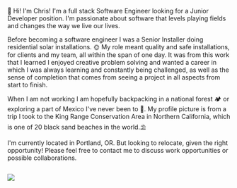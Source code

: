 <!-- ☕Javascript | 📊SQL | 🎨HTML/CSS | 🐍Python | 📩Express.js | 🧪Flask | 🔰Node.js | ⚛Redux.js/React.js | ⚗SQLAlchemy | 💠Sequelize | 🐘Postgresql | 💨Tailwind CSS -->

👋 Hi! I'm Chris! I'm a full stack Software Engineer looking for a Junior Developer position. I'm passionate about software that levels playing fields and changes the way we live our lives.

Before becoming a software engineer I was a Senior Installer doing residential solar installations. 🌞 My role meant quality and safe installations, for clients and my team, all within the span of one day. It was from this work that I learned I enjoyed creative problem solving and wanted a career in which I was always learning and constantly being challenged, as well as the sense of completion that comes from seeing a project in all aspects from start to finish.

When I am not working I am hopefully backpacking in a national forest 🏕 or exploring a part of Mexico I've never been to 🌵. My profile picture is from a trip I took to the King Range Conservation Area in Northern California, which is one of 20 black sand beaches in the world.⛱

I'm currently located in Portland, OR. But looking to relocate, given the right opportunity! Please feel free to contact me to discuss work opportunities or possible collaborations.

<!-- 🤔I'm currently refactoring my past projects to make them as polished as possible, while also exploring new technologies and languages to add to my aresnal.⚔ -->

<p align="center" style="display: flex; align-items: center;">
  <p href="https://skillicons.dev">
    <img src="https://skillicons.dev/icons?i=git,js,html,css,docker,express,flask,nodejs,postgres,postman,py,react,redux,sqlite,sequelize,tailwind,visualstudio&perline=8" />
  </p>
</p>
<!--
**cludwell/cludwell** is a ✨ _special_ ✨ repository because its `README.md` (this file) appears on your GitHub profile.

Here are some ideas to get you started:

- 🔭 I’m currently working on ...
- 🌱 I’m currently learning ...
- 👯 I’m looking to collaborate on ...
- 🤔 I’m looking for help with ...
- 💬 Ask me about ...
- 📫 How to reach me: ...
- 😄 Pronouns: ...
- ⚡ Fun fact: ...
-->
